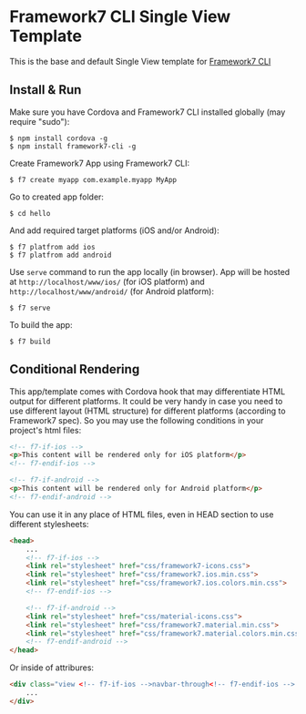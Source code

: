 # Framework7 CLI Single View Template

This is the base and default Single View template for [Framework7 CLI](https://github.com/nolimits4web/framework7-cli)

## Install & Run

Make sure you have Cordova and Framework7 CLI installed globally (may require "sudo"):
```
$ npm install cordova -g
$ npm install framework7-cli -g
```

Create Framework7 App using Framework7 CLI:
```
$ f7 create myapp com.example.myapp MyApp
```

Go to created app folder:
```
$ cd hello
```

And add required target platforms (iOS and/or Android):
```
$ f7 platfrom add ios
$ f7 platfrom add android
```

Use `serve` command to run the app locally (in browser). App will be hosted at `http://localhost/www/ios/` (for iOS platform) and `http://localhost/www/android/` (for Android platform):
```
$ f7 serve
```

To build the app:
```
$ f7 build
```

## Conditional Rendering

This app/template comes with Cordova hook that may differentiate HTML output for different platforms. It could be very handy in case you need to use different layout (HTML structure) for different platforms (according to Framework7 spec). So you may use the following conditions in your project's html files:

```html
<!-- f7-if-ios -->
<p>This content will be rendered only for iOS platform</p>
<!-- f7-endif-ios -->

<!-- f7-if-android -->
<p>This content will be rendered only for Android platform</p>
<!-- f7-endif-android -->
```

You can use it in any place of HTML files, even in HEAD section to use different stylesheets:
```html
<head>
    ...
    <!-- f7-if-ios -->
    <link rel="stylesheet" href="css/framework7-icons.css">
    <link rel="stylesheet" href="css/framework7.ios.min.css">
    <link rel="stylesheet" href="css/framework7.ios.colors.min.css">
    <!-- f7-endif-ios -->

    <!-- f7-if-android -->
    <link rel="stylesheet" href="css/material-icons.css">
    <link rel="stylesheet" href="css/framework7.material.min.css">
    <link rel="stylesheet" href="css/framework7.material.colors.min.css">
    <!-- f7-endif-android -->
</head>
```

Or inside of attribures:
```html
<div class="view <!-- f7-if-ios -->navbar-through<!-- f7-endif-ios --> <!-- f7-if-android -->navbar-fixed<!-- f7-endif-android -->">
    ...
</div>
```
